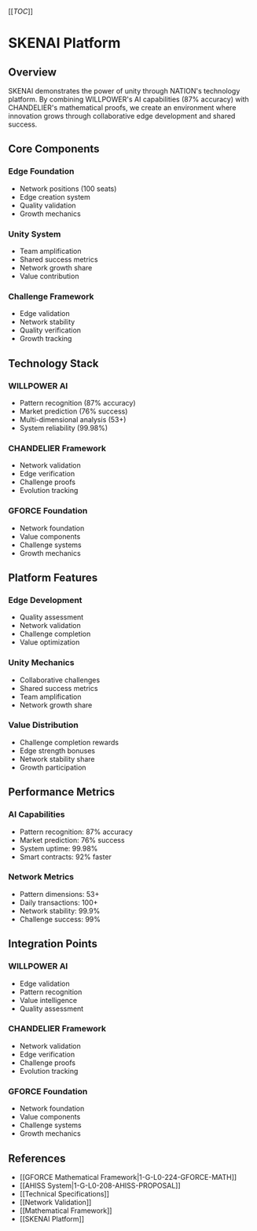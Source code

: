 [[_TOC_]]

# SKENAI Platform

## Overview
SKENAI demonstrates the power of unity through NATION's technology platform. By combining WILLPOWER's AI capabilities (87% accuracy) with CHANDELIER's mathematical proofs, we create an environment where innovation grows through collaborative edge development and shared success.

## Core Components
### Edge Foundation
- Network positions (100 seats)
- Edge creation system
- Quality validation
- Growth mechanics

### Unity System
- Team amplification
- Shared success metrics
- Network growth share
- Value contribution

### Challenge Framework
- Edge validation
- Network stability
- Quality verification
- Growth tracking

## Technology Stack
### WILLPOWER AI
- Pattern recognition (87% accuracy)
- Market prediction (76% success)
- Multi-dimensional analysis (53+)
- System reliability (99.98%)

### CHANDELIER Framework
- Network validation
- Edge verification
- Challenge proofs
- Evolution tracking

### GFORCE Foundation
- Network foundation
- Value components
- Challenge systems
- Growth mechanics

## Platform Features
### Edge Development
- Quality assessment
- Network validation
- Challenge completion
- Value optimization

### Unity Mechanics
- Collaborative challenges
- Shared success metrics
- Team amplification
- Network growth share

### Value Distribution
- Challenge completion rewards
- Edge strength bonuses
- Network stability share
- Growth participation

## Performance Metrics
### AI Capabilities
- Pattern recognition: 87% accuracy
- Market prediction: 76% success
- System uptime: 99.98%
- Smart contracts: 92% faster

### Network Metrics
- Pattern dimensions: 53+
- Daily transactions: 100+
- Network stability: 99.9%
- Challenge success: 99%

## Integration Points
### WILLPOWER AI
- Edge validation
- Pattern recognition
- Value intelligence
- Quality assessment

### CHANDELIER Framework
- Network validation
- Edge verification
- Challenge proofs
- Evolution tracking

### GFORCE Foundation
- Network foundation
- Value components
- Challenge systems
- Growth mechanics

## References
- [[GFORCE Mathematical Framework|1-G-L0-224-GFORCE-MATH]]
- [[AHISS System|1-G-L0-208-AHISS-PROPOSAL]]
- [[Technical Specifications]]
- [[Network Validation]]
- [[Mathematical Framework]]
- [[SKENAI Platform]]
